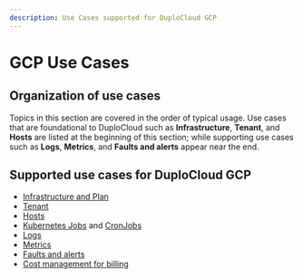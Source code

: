 ```yaml
---
description: Use Cases supported for DuploCloud GCP
---
```


# GCP Use Cases

## Organization of use cases

Topics in this section are covered in the order of typical usage. Use cases that are foundational to DuploCloud such as **Infrastructure**, **Tenant**, and **Hosts** are listed at the beginning of this section; while supporting use cases such as **Logs**, **Metrics**, and **Faults and alerts** appear near the end.&#x20;

## Supported use cases for DuploCloud GCP

* [Infrastructure and Plan](broken-reference)
* [Tenant](tenant-environment/)
* [Hosts](hosts-vms.md)
* [Kubernetes Jobs](../../kubernetes-overview/jobs.md) and [CronJobs](../../kubernetes/cronjobs.md)
* [Logs](../../diagnostics-overview/logs.md)
* [Metrics](../../diagnostics-overview/monitoring/)
* [Faults and alerts](../../diagnostics-overview/faults-and-alarms/)
* [Cost management for billing](cost-management/)
